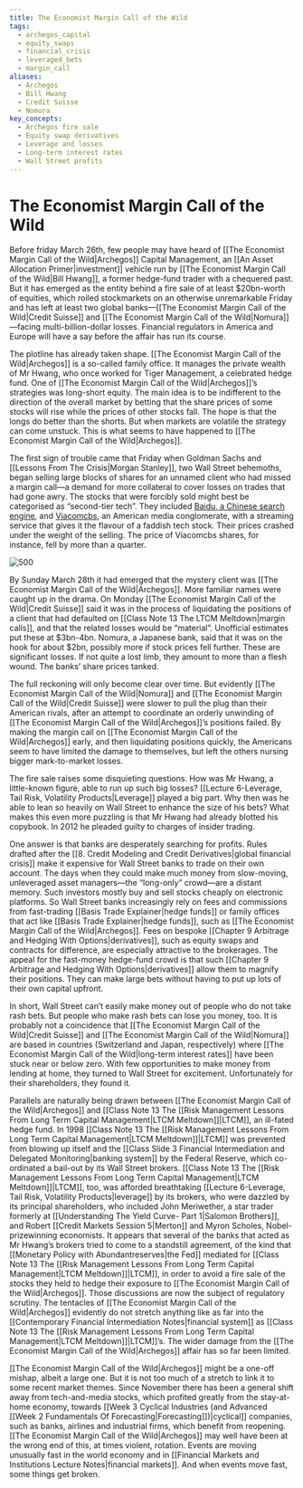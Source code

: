 ```yaml
---
title: The Economist Margin Call of the Wild
tags:
  - archegos_capital
  - equity_swaps
  - financial_crisis
  - leveraged_bets
  - margin_call
aliases:
  - Archegos
  - Bill Hwang
  - Credit Suisse
  - Nomura
key_concepts:
  - Archegos fire sale
  - Equity swap derivatives
  - Leverage and losses
  - Long-term interest rates
  - Wall Street profits
---
```


# The Economist Margin Call of the Wild

Before friday March 26th,  few people may have heard of [[The Economist Margin Call of the Wild|Archegos]] Capital Management,  an [[An Asset Allocation Primer|investment]] vehicle run by [[The Economist Margin Call of the Wild|Bill Hwang]],  a former hedge-fund trader with a chequered past. But it has emerged as the entity behind a fire sale of at least $20bn-worth of equities,  which roiled stockmarkets on an otherwise unremarkable Friday and has left at least two global banks—[[The Economist Margin Call of the Wild|Credit Suisse]] and [[The Economist Margin Call of the Wild|Nomura]]—facing multi-billion-dollar losses. Financial regulators in America and Europe will have a say before the affair has run its course.

The plotline has already taken shape. [[The Economist Margin Call of the Wild|Archegos]] is a so-called family office. It manages the private wealth of Mr Hwang,  who once worked for Tiger Management,  a celebrated hedge fund. One of [[The Economist Margin Call of the Wild|Archegos]]’s strategies was long-short equity. The main idea is to be indifferent to the direction of the overall market by betting that the share prices of some stocks will rise while the prices of other stocks fall. The hope is that the longs do better than the shorts. But when markets are volatile the strategy can come unstuck. This is what seems to have happened to [[The Economist Margin Call of the Wild|Archegos]]. 

The first sign of trouble came that Friday when Goldman Sachs and [[Lessons From The Crisis|Morgan Stanley]],  two Wall Street behemoths,  began selling large blocks of shares for an unnamed client who had missed a margin call—a demand for more collateral to cover losses on trades that had gone awry. The stocks that were forcibly sold might best be categorised as “second-tier tech”. They included [Baidu,     a Chinese search engine](https://archive.is/o/ij3xX/https://www.economist.com/business/2021/03/20/baidu-turns-to-personal-transport-for-growth),  and [Viacomcbs](https://archive.is/o/ij3xX/https://www.economist.com/business/2019/08/15/viacom-and-cbs-agree-to-reunite),  an American media conglomerate,  with a streaming service that gives it the flavour of a faddish tech stock. Their prices crashed under the weight of the selling. The price of Viacomcbs shares,  for instance,  fell by more than a quarter.

 ![500](https://archive.is/ij3xX/154b872b4bb665f5a9a784219732ff1bcf34498c.webp)

By Sunday March 28th it had emerged that the mystery client was [[The Economist Margin Call of the Wild|Archegos]]. More familiar names were caught up in the drama. On Monday [[The Economist Margin Call of the Wild|Credit Suisse]] said it was in the process of liquidating the positions of a client that had defaulted on [[Class Note 13 The LTCM Meltdown|margin calls]],  and that the related losses would be “material”. Unofficial estimates put these at $3bn-4bn. Nomura,     a Japanese bank,     said that it was on the hook for about $2bn,  possibly more if stock prices fell further. These are significant losses. If not quite a lost limb,  they amount to more than a flesh wound. The banks’ share prices tanked. 

The full reckoning will only become clear over time. But evidently [[The Economist Margin Call of the Wild|Nomura]] and [[The Economist Margin Call of the Wild|Credit Suisse]] were slower to pull the plug than their American rivals,  after an attempt to coordinate an orderly unwinding of [[The Economist Margin Call of the Wild|Archegos]]’s positions failed. By making the margin call on [[The Economist Margin Call of the Wild|Archegos]] early,  and then liquidating positions quickly,  the Americans seem to have limited the damage to themselves,  but left the others nursing bigger mark-to-market losses. 

The fire sale raises some disquieting questions. How was Mr Hwang,  a little-known figure,  able to run up such big losses? [[Lecture 6-Leverage, Tail Risk, Volatility Products|Leverage]] played a big part. Why then was he able to lean so heavily on Wall Street to enhance the size of his bets? What makes this even more puzzling is that Mr Hwang had already blotted his copybook. In 2012 he pleaded guilty to charges of insider trading.

One answer is that banks are desperately searching for profits. Rules drafted after the [[8. Credit Modeling and Credit Derivatives|global financial crisis]] make it expensive for Wall Street banks to trade on their own account. The days when they could make much money from slow-moving,  unleveraged asset managers—the “long-only” crowd—are a distant memory. Such investors mostly buy and sell stocks cheaply on electronic platforms. So Wall Street banks increasingly rely on fees and commissions from fast-trading [[Basis Trade Explainer|hedge funds]] or family offices that act like [[Basis Trade Explainer|hedge funds]],  such as [[The Economist Margin Call of the Wild|Archegos]]. Fees on bespoke [[Chapter 9 Arbitrage and Hedging With Options|derivatives]],  such as equity swaps and contracts for difference,  are especially attractive to the brokerages. The appeal for the fast-money hedge-fund crowd is that such [[Chapter 9 Arbitrage and Hedging With Options|derivatives]] allow them to magnify their positions. They can make large bets without having to put up lots of their own capital upfront. 

In short,  Wall Street can’t easily make money out of people who do not take rash bets. But people who make rash bets can lose you money,  too. It is probably not a coincidence that [[The Economist Margin Call of the Wild|Credit Suisse]] and [[The Economist Margin Call of the Wild|Nomura]] are based in countries (Switzerland and Japan,  respectively) where [[The Economist Margin Call of the Wild|long-term interest rates]] have been stuck near or below zero. With few opportunities to make money from lending at home,  they turned to Wall Street for excitement. Unfortunately for their shareholders,  they found it. 

Parallels are naturally being drawn between [[The Economist Margin Call of the Wild|Archegos]] and [[Class Note 13 The [[Risk Management Lessons From Long Term Capital Management|LTCM Meltdown]]|LTCM]],  an ill-fated hedge fund. In 1998 [[Class Note 13 The [[Risk Management Lessons From Long Term Capital Management|LTCM Meltdown]]|LTCM]] was prevented from blowing up itself and the [[Class Slide 3 Financial Intermediation and Delegated Monitoring|banking system]] by the Federal Reserve,  which co-ordinated a bail-out by its Wall Street brokers. [[Class Note 13 The [[Risk Management Lessons From Long Term Capital Management|LTCM Meltdown]]|LTCM]],  too,  was afforded breathtaking [[Lecture 6-Leverage, Tail Risk, Volatility Products|leverage]] by its brokers,  who were dazzled by its principal shareholders,  who included John Meriwether,  a star trader formerly at [[Understanding The Yield Curve- Part 1|Salomon Brothers]],  and Robert [[Credit Markets Session 5|Merton]] and Myron Scholes,  Nobel-prizewinning economists. It appears that several of the banks that acted as Mr Hwang’s brokers tried to come to a standstill agreement,  of the kind that [[Monetary Policy with Abundantreserves|the Fed]] mediated for [[Class Note 13 The [[Risk Management Lessons From Long Term Capital Management|LTCM Meltdown]]|LTCM]],  in order to avoid a fire sale of the stocks they held to hedge their exposure to [[The Economist Margin Call of the Wild|Archegos]]. Those discussions are now the subject of regulatory scrutiny. The tentacles of [[The Economist Margin Call of the Wild|Archegos]] evidently do not stretch anything like as far into the [[Contemporary Financial Intermediation Notes|financial system]] as [[Class Note 13 The [[Risk Management Lessons From Long Term Capital Management|LTCM Meltdown]]|LTCM]]’s. The wider damage from the [[The Economist Margin Call of the Wild|Archegos]] affair has so far been limited.

[[The Economist Margin Call of the Wild|Archegos]] might be a one-off mishap,  albeit a large one. But it is not too much of a stretch to link it to some recent market themes. Since November there has been a general shift away from tech-and-media stocks,  which profited greatly from the stay-at-home economy,  towards [[Week 3 Cyclical Industries (and Advanced [[Week 2 Fundamentals Of Forecasting|Forecasting]])|cyclical]] companies,  such as banks,  airlines and industrial firms,  which benefit from reopening. [[The Economist Margin Call of the Wild|Archegos]] may well have been at the wrong end of this,  at times violent,  rotation. Events are moving unusually fast in the world economy and in [[Financial Markets and Institutions Lecture Notes|financial markets]]. And when events move fast,  some things get broken. 